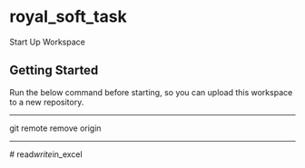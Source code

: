 # royal_soft_task

Start Up Workspace

## Getting Started

Run the below command before starting, so you can upload this workspace to a new repository.

---

git remote remove origin

---
#   r e a d _ w r i t e _ i n _ e x c e l  
 